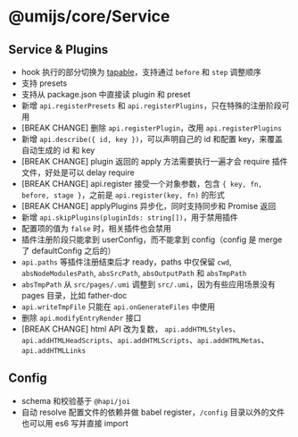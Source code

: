# @umijs/core/Service

## Service & Plugins

- hook 执行的部分切换为 [tapable](https://github.com/webpack/tapable)，支持通过 `before` 和 `step` 调整顺序
- 支持 presets
- 支持从 package.json 中直接读 plugin 和 preset
- 新增 `api.registerPresets` 和 `api.registerPlugins`，只在特殊的注册阶段可用
- [BREAK CHANGE] 删除 `api.registerPlugin`，改用 `api.registerPlugins`
- 新增 `api.describe({ id, key })`，可以声明自己的 id 和配置 key，来覆盖自动生成的 id 和 key
- [BREAK CHANGE] plugin 返回的 apply 方法需要执行一遍才会 require 插件文件，好处是可以 delay require
- [BREAK CHANGE] api.register 接受一个对象参数，包含 `{ key, fn, before, stage }`，之前是 `api.register(key, fn)` 的形式
- [BREAK CHANGE] applyPlugins 异步化，同时支持同步和 Promise 返回
- 新增 `api.skipPlugins(pluginIds: string[])`，用于禁用插件
- 配置项的值为 `false` 时，相关插件也会禁用
- 插件注册阶段只能拿到 userConfig，而不能拿到 config（config 是 merge 了 defaultConfig 之后的）
- `api.paths` 等插件注册结束后才 ready，paths 中仅保留 `cwd`, `absNodeModulesPath`, `absSrcPath`, `absOutputPath` 和 `absTmpPath`
- `absTmpPath` 从 `src/pages/.umi` 调整到 `src/.umi`，因为有些应用场景没有 pages 目录，比如 father-doc
- `api.writeTmpFile` 只能在 `api.onGenerateFiles` 中使用
- 删除 `api.modifyEntryRender` 接口
- [BREAK CHANGE] html API 改为复数， `api.addHTMLStyles`、`api.addHTMLHeadScripts`、`api.addHTMLScripts`、`api.addHTMLMetas`、`api.addHTMLLinks`

## Config

- schema 和校验基于 `@hapi/joi`
- 自动 resolve 配置文件的依赖并做 babel register，`/config` 目录以外的文件也可以用 es6 写并直接 import
